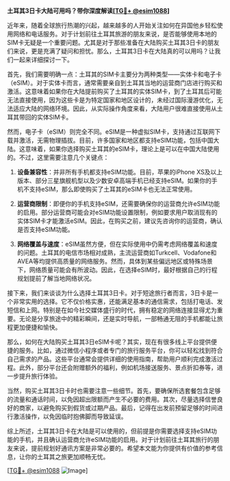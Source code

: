 **土耳其3日卡大陆可用吗？带你深度解读[[TG💪+ @esim1088](https://t.me/s/esim1088)]**

近年来，随着全球旅行热潮的兴起，越来越多的人开始关注如何在异国他乡轻松使用网络和电话服务。对于计划前往土耳其旅游的朋友来说，是否能够使用本地的SIM卡无疑是一个重要问题。尤其是对于那些准备在大陆购买土耳其3日卡的朋友们来说，更是充满了疑问和担忧。那么，土耳其3日卡在大陆真的可以用吗？让我们一起来详细探讨一下。

首先，我们需要明确一点：土耳其的SIM卡主要分为两种类型——实体卡和电子卡（eSIM）。对于实体卡而言，通常需要亲自到土耳其当地的运营商门店进行购买和激活。这意味着如果你在大陆提前购买了土耳其的实体SIM卡，到了土耳其后可能无法直接使用，因为这些卡是为特定国家和地区设计的，未经过国际漫游优化，无法适应大陆的网络环境。因此，从实际操作角度来看，大陆用户很难直接使用从土耳其带回的实体SIM卡。

然而，电子卡（eSIM）则完全不同。eSIM是一种虚拟SIM卡，支持通过互联网下载并激活，无需物理插拔。目前，许多国家和地区都支持eSIM功能，包括中国大陆。这意味着，如果你选择购买土耳其的eSIM卡，理论上是可以在中国大陆使用的。不过，这里需要注意几个关键点：

1. **设备兼容性**：并非所有手机都支持eSIM功能。目前，苹果的iPhone XS及以上版本、部分三星旗舰机型以及少数安卓高端手机已经支持eSIM。如果你的手机不支持eSIM，那么即使购买了土耳其的eSIM卡也无法正常使用。

2. **运营商限制**：即便你的手机支持eSIM，还需要确保你的运营商允许eSIM功能的启用。部分运营商可能会对eSIM功能设置限制，例如要求用户取消现有的实体SIM卡才能激活eSIM。因此，在购买之前，建议先咨询你的运营商，确认是否支持eSIM功能。

3. **网络覆盖与速度**：eSIM虽然方便，但在实际使用中仍需考虑网络覆盖和速度的问题。土耳其的电信市场相对成熟，主流运营商如Turkcell、Vodafone和AVEA等均提供高质量的网络服务。然而，具体到某些偏远地区或特殊场景下，网络质量可能会有所波动。因此，在选择eSIM时，最好根据自己的行程规划提前了解当地网络状况。

接下来，我们来谈谈为什么选择土耳其3日卡。对于短途旅行者而言，3日卡是一个非常实用的选择。它不仅价格实惠，还能满足基本的通信需求，包括打电话、发短信和上网。特别是在如今社交媒体盛行的时代，拥有稳定的网络连接显得尤为重要。无论是分享旅途中的精彩瞬间，还是实时导航，一部畅通无阻的手机都能让旅程更加便捷和愉快。

那么，如何在大陆购买土耳其3日eSIM卡呢？其实，现在有很多线上平台提供便捷的服务。比如，通过微信小程序或者专门的旅行服务平台，你可以轻松找到符合自己需求的产品。这些平台通常会提供详细的使用指南，帮助用户顺利完成激活过程。此外，部分平台还会附赠额外的福利，例如机场接送服务、景点折扣券等，进一步提升旅行体验。

当然，购买土耳其3日卡时也需要注意一些细节。首先，要确保所选套餐包含足够的流量和通话时间，以免因超出限额而产生不必要的费用。其次，尽量选择信誉良好的商家，以避免购买到假货或过期产品。最后，记得在出发前预留足够的时间进行激活操作，以免因临时抱佛脚而导致延误。

综上所述，土耳其3日卡在大陆是可以使用的，但前提是你需要选择支持eSIM功能的手机，并且确认运营商允许eSIM功能的启用。对于计划前往土耳其旅行的朋友来说，提前规划好通讯方案是非常必要的。希望本文能为你提供有价值的参考信息，让你的土耳其之旅更加顺畅无忧。

[[TG💪+ @esim1088](https://t.me/s/esim1088) ![Image](https://i.postimg.cc/4NQfJmqS/Snipaste-2025-05-13-00-14-12.png)]